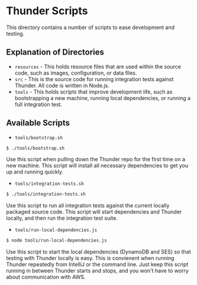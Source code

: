 # Thunder Scripts

This directory contains a number of scripts to ease development and testing.

## Explanation of Directories

* `resources` - This holds resource files that are used within the source code, such as images, configuration, or data files.
* `src` - This is the source code for running integration tests against Thunder. All code is written in Node.js.
* `tools` - This holds scripts that improve development life, such as bootstrapping a new machine, running local dependencies, or running a full integration test.

## Available Scripts

* `tools/bootstrap.sh`

```bash
$ ./tools/bootstrap.sh
```

Use this script when pulling down the Thunder repo for the first time on a new machine.
This script will install all necessary dependencies to get you up and running quickly.

* `tools/integration-tests.sh`

```bash
$ ./tools/integration-tests.sh
```

Use this script to run all integration tests against the current locally packaged source code.
This script will start dependencies and Thunder locally, and then run the integration test suite.

* `tools/run-local-dependencies.js`

```bash
$ node tools/run-local-dependencies.js
```

Use this script to start the local dependencies (DynamoDB and SES) so that testing with Thunder locally is easy.
This is convienent when running Thunder repeatedly from IntelliJ or the command line.
Just keep this script running in between Thunder starts and stops, and you won't have to worry about communication with AWS.

